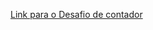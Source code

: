 <a href="https://github.com/LuisGustavoFA/dio-java-projeto-seletivo/blob/main/processo-seletivo/src/DesafioFluxo.java">Link para o Desafio de contador</a>

